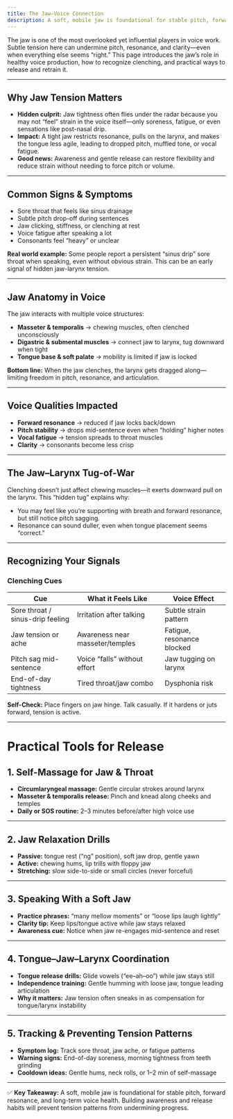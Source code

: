 ```yaml
---
title: The Jaw–Voice Connection
description: A soft, mobile jaw is foundational for stable pitch, forward resonance, and long-term voice health.
---
```


The jaw is one of the most overlooked yet influential players in voice work. Subtle tension here can undermine pitch, resonance, and clarity—even when everything else seems “right.” This page introduces the jaw’s role in healthy voice production, how to recognize clenching, and practical ways to release and retrain it.

---

## Why Jaw Tension Matters

* **Hidden culprit:** Jaw tightness often flies under the radar because you may not “feel” strain in the voice itself—only soreness, fatigue, or even sensations like post-nasal drip.
* **Impact:** A tight jaw restricts resonance, pulls on the larynx, and makes the tongue less agile, leading to dropped pitch, muffled tone, or vocal fatigue.
* **Good news:** Awareness and gentle release can restore flexibility and reduce strain without needing to force pitch or volume.

---

## Common Signs & Symptoms

* Sore throat that feels like sinus drainage
* Subtle pitch drop-off during sentences
* Jaw clicking, stiffness, or clenching at rest
* Voice fatigue after speaking a lot
* Consonants feel “heavy” or unclear

**Real world example:** Some people report a persistent “sinus drip” sore throat when speaking, even without obvious strain. This can be an early signal of hidden jaw-larynx tension.

---

## Jaw Anatomy in Voice

The jaw interacts with multiple voice structures:

* **Masseter & temporalis** → chewing muscles, often clenched unconsciously
* **Digastric & submental muscles** → connect jaw to larynx, tug downward when tight
* **Tongue base & soft palate** → mobility is limited if jaw is locked

**Bottom line:** When the jaw clenches, the larynx gets dragged along—limiting freedom in pitch, resonance, and articulation.

---

## Voice Qualities Impacted

* **Forward resonance** → reduced if jaw locks back/down
* **Pitch stability** → drops mid-sentence even when “holding” higher notes
* **Vocal fatigue** → tension spreads to throat muscles
* **Clarity** → consonants become less crisp

---

## The Jaw–Larynx Tug-of-War

Clenching doesn’t just affect chewing muscles—it exerts downward pull on the larynx. This “hidden tug” explains why:

* You may feel like you’re supporting with breath and forward resonance, but still notice pitch sagging.
* Resonance can sound duller, even when tongue placement seems “correct.”

---

## Recognizing Your Signals

### Clenching Cues

| Cue                              | What it Feels Like              | Voice Effect               |
| -------------------------------- | ------------------------------- | -------------------------- |
| Sore throat / sinus-drip feeling | Irritation after talking        | Subtle strain pattern      |
| Jaw tension or ache              | Awareness near masseter/temples | Fatigue, resonance blocked |
| Pitch sag mid-sentence           | Voice “falls” without effort    | Jaw tugging on larynx      |
| End-of-day tightness             | Tired throat/jaw combo          | Dysphonia risk             |

**Self-Check:** Place fingers on jaw hinge. Talk casually. If it hardens or juts forward, tension is active.

---

# Practical Tools for Release

## 1. Self-Massage for Jaw & Throat

* **Circumlaryngeal massage:** Gentle circular strokes around larynx
* **Masseter & temporalis release:** Pinch and knead along cheeks and temples
* **Daily or SOS routine:** 2–3 minutes before/after high voice use

---

## 2. Jaw Relaxation Drills

* **Passive:** tongue rest (“ng” position), soft jaw drop, gentle yawn
* **Active:** chewing hums, lip trills with floppy jaw
* **Stretching:** slow side-to-side or small circles (never forceful)

---

## 3. Speaking With a Soft Jaw

* **Practice phrases:** “many mellow moments” or “loose lips laugh lightly”
* **Clarity tip:** Keep lips/tongue active while jaw stays relaxed
* **Awareness cue:** Notice when jaw re-engages mid-sentence and reset

---

## 4. Tongue–Jaw–Larynx Coordination

* **Tongue release drills:** Glide vowels (“ee–ah–oo”) while jaw stays still
* **Independence training:** Gentle humming with loose jaw, tongue leading articulation
* **Why it matters:** Jaw tension often sneaks in as compensation for tongue/larynx instability

---

## 5. Tracking & Preventing Tension Patterns

* **Symptom log:** Track sore throat, jaw ache, or fatigue patterns
* **Warning signs:** End-of-day soreness, morning tightness from teeth grinding
* **Cooldown ideas:** Gentle hums, neck rolls, or 1–2 min of self-massage

---

✅ **Key Takeaway:** A soft, mobile jaw is foundational for stable pitch, forward resonance, and long-term voice health. Building awareness and release habits will prevent tension patterns from undermining progress.
